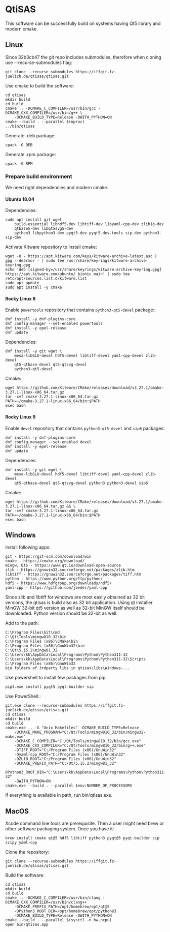 # QtiSAS

This software can be successfully build on systems having Qt5 library and modern
cmake.

## Linux

Since 32b3cb47 the git repo includes submodules, therefore when cloning use
--recurse-submodules flag:

    git clone --recurse-submodules https://iffgit.fz-juelich.de/qtisas/qtisas.git

Use cmake to build the software:

    cd qtisas
    mkdir build
    cd build
    cmake .. -DCMAKE_C_COMPILER=/usr/bin/gcc -DCMAKE_CXX_COMPILER=/usr/bin/g++ \
        -DCMAKE_BUILD_TYPE=Release -DWITH_PYTHON=ON
    cmake --build . --parallel $(nproc)
    ../bin/qtisas

Generate .deb package:

    cpack -G DEB

Generate .rpm package:

    cpack -G RPM

### Prepare build environment

We need right dependencies and modern cmake.

#### Ubuntu 18.04

Dependencies:

    sudo apt install git wget
        build-essential libhdf5-dev libtiff-dev libyaml-cpp-dev zlib1g-dev
        qtbase5-dev libqt5svg5-dev
        python3 libpython3-dev pyqt5-dev pyqt5-dev-tools sip-dev python3-sip-dev

Activate Kitware repository to install cmake:

    wget -O - https://apt.kitware.com/keys/kitware-archive-latest.asc | gpg --dearmor - | sudo tee /usr/share/keyrings/kitware-archive-keyring.gpg
    echo 'deb [signed-by=/usr/share/keyrings/kitware-archive-keyring.gpg] https://apt.kitware.com/ubuntu/ bionic main' | sudo tee /etc/apt/sources.list.d/kitware.list
    sudo apt update
    sudo apt install -y cmake

#### Rocky Linux 8

Enable `powertools` repository that contains
`python3-qt5-devel` package::

    dnf install -y dnf-plugins-core
    dnf config-manager --set-enabled powertools
    dnf install -y epel-release
    dnf update

Dependencies:

    dnf install -y git wget \
        mesa-libGLU-devel hdf5-devel libtiff-devel yaml-cpp-devel zlib-devel
        qt5-qtbase-devel qt5-qtsvg-devel
        python3-qt5-devel

Cmake:

    wget https://github.com/Kitware/CMake/releases/download/v3.27.1/cmake-3.27.1-linux-x86_64.tar.gz
    tar -xvf cmake-3.27.1-linux-x86_64.tar.gz
    PATH=~/cmake-3.27.1-linux-x86_64/bin:$PATH
    exec bash

#### Rocky Linux 9

Enable `devel` repository that contains `python3-qt5-devel` and `sip6`
packages:

    dnf install -y dnf-plugins-core
    dnf config-manager --set-enabled devel
    dnf install -y epel-release
    dnf update

Dependencies:

    dnf install -y git wget \
        mesa-libGLU-devel hdf5-devel libtiff-devel yaml-cpp-devel zlib-devel
        qt5-qtbase-devel qt5-qtsvg-devel python3 python3-devel sip6

Cmake:

    wget https://github.com/Kitware/CMake/releases/download/v3.27.1/cmake-3.27.1-linux-x86_64.tar.gz && \
    tar -xvf cmake-3.27.1-linux-x86_64.tar.gz
    PATH=~/cmake-3.27.1-linux-x86_64/bin:$PATH
    exec bash

## Windows

Install following apps:

    git - https://git-scm.com/download/win
    cmake - https://cmake.org/download/
    mingw, Qt5 - https://www.qt.io/download-open-source
    zlib - https://gnuwin32.sourceforge.net/packages/zlib.htm
    libtiff - https://gnuwin32.sourceforge.net/packages/tiff.htm
    python - https://www.python.org/ftp/python/
    hdf5 - https://www.hdfgroup.org/downloads/hdf5/
    yaml-cpp - https://github.com/jbeder/yaml-cpp

Since zlib and libtiff for windows are most easily obtained as 32 bit
versions, the qtisas is build also as 32 bit application.
Using qt installer MinGW 32-bit qt5 version as well as 32-bit MinGW itself
should be downloaded. Python version should be 32-bit as well.

Add to the path:

    C:\Program Files\Git\cmd
    C:\Qt\Tools\mingw810_32\bin
    C:\Program Files (x86)\CMake\bin
    C:\Program Files (x86)\GnuWin32\bin
    C:\Qt\5.15.2\mingw81_32
    C:\Users\kk\AppData\Local\Programs\Python\Python311-32
    C:\Users\kk\AppData\Local\Programs\Python\Python311-32\Scripts
    C:\Program Files (x86)\GnuWin32
    bin folders of 3rdparty libs in qtisas\libs\Windows-...

Use powershell to install few packages from pip:

    pip3.exe install pyqt5 pyqt-builder sip

Use PowerShell::

    git.exe clone --recurse-submodules https://iffgit.fz-juelich.de/qtisas/qtisas.git
    cd qtisas
    mkdir build
    cd build
    cmake.exe .. -G "Unix Makefiles" -DCMAKE_BUILD_TYPE=Release
        -DCMAKE_MAKE_PROGRAM="C:/Qt/Tools/mingw810_32/bin/mingw32-make.exe"
        -DCMAKE_C_COMPILER="C:/Qt/Tools/mingw810_32/bin/gcc.exe"
        -DCMAKE_CXX_COMPILER="C:/Qt/Tools/mingw810_32/bin/g++.exe"
        -DTIFF_ROOT="C:/Program Files (x86)/GnuWin32"
        -Dyaml-cpp_ROOT="C:/Program Files (x86)/GnuWin32"
        -DZLIB_ROOT="C:/Program Files (x86)/GnuWin32"
        -DCMAKE_PREFIX_PATH="C:/Qt/5.15.2/mingw81_32"
        -DPython3_ROOT_DIR="C:\Users\kk\AppData\Local\Programs\Python\Python311-32"
        -DWITH_PYTHON=ON
    cmake.exe --build . --parallel $env:NUMBER_OF_PROCESSORS

If everything is available in path, run bin/qtisas.exe.

## MacOS

Xcode command line tools are prerequisite. Then a user might need brew or other
software packaging system. Once you have it:

    brew install cmake qt@5 hdf5 libtiff python3 pyqt@5 pyqt-builder sip scipy yaml-cpp

Clone the repository:

    git clone --recurse-submodules https://iffgit.fz-juelich.de/qtisas/qtisas.git

Build the software:

    cd qtisas
    mkdir build
    cd build
    cmake .. -DCMAKE_C_COMPILER=/usr/bin/clang -DCMAKE_CXX_COMPILER=/usr/bin/clang++
        -DCMAKE_PREFIX_PATH=/opt/homebrew/opt/qt@5
        -DPython3_ROOT_DIR=/opt/homebrew/opt/python@3
        -DCMAKE_BUILD_TYPE=Release -DWITH_PYTHON=ON
    cmake --build . --parallel $(sysctl -n hw.ncpu)
    open bin/qtisas.app
